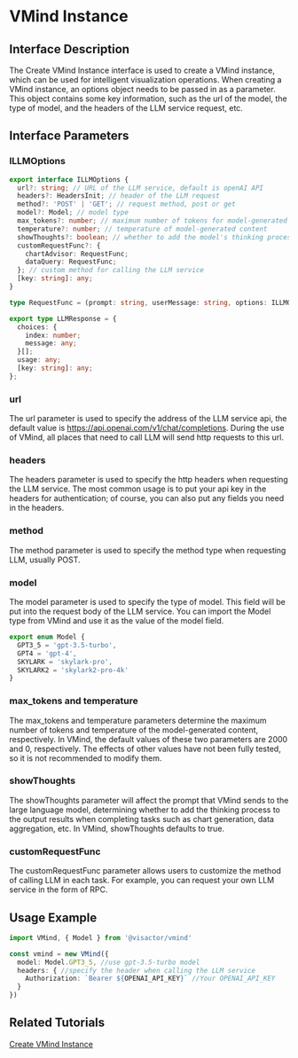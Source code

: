 # VMind Instance

## Interface Description

The Create VMind Instance interface is used to create a VMind instance, which can be used for intelligent visualization operations. When creating a VMind instance, an options object needs to be passed in as a parameter. This object contains some key information, such as the url of the model, the type of model, and the headers of the LLM service request, etc.


## Interface Parameters

### ILLMOptions

```ts
export interface ILLMOptions {
  url?: string; // URL of the LLM service, default is openAI API
  headers?: HeadersInit; // header of the LLM request
  method?: 'POST' | 'GET'; // request method, post or get
  model?: Model; // model type
  max_tokens?: number; // maximum number of tokens for model-generated content
  temperature?: number; // temperature of model-generated content
  showThoughts?: boolean; // whether to add the model's thinking process to the output results
  customRequestFunc?: {
    chartAdvisor: RequestFunc;
    dataQuery: RequestFunc;
  }; // custom method for calling the LLM service
  [key: string]: any;
}
```
```ts
type RequestFunc = (prompt: string, userMessage: string, options: ILLMOptions | undefined) => Promise<LLMResponse>;
```

```ts
export type LLMResponse = {
  choices: {
    index: number;
    message: any;
  }[];
  usage: any;
  [key: string]: any;
};
```

### url

The url parameter is used to specify the address of the LLM service api, the default value is https://api.openai.com/v1/chat/completions. During the use of VMind, all places that need to call LLM will send http requests to this url.

### headers

The headers parameter is used to specify the http headers when requesting the LLM service. The most common usage is to put your api key in the headers for authentication; of course, you can also put any fields you need in the headers.

### method

The method parameter is used to specify the method type when requesting LLM, usually POST.

### model

The model parameter is used to specify the type of model. This field will be put into the request body of the LLM service. You can import the Model type from VMind and use it as the value of the model field.

```ts
export enum Model {
  GPT3_5 = 'gpt-3.5-turbo',
  GPT4 = 'gpt-4',
  SKYLARK = 'skylark-pro',
  SKYLARK2 = 'skylark2-pro-4k'
}
```

### max_tokens and temperature

The max_tokens and temperature parameters determine the maximum number of tokens and temperature of the model-generated content, respectively. In VMind, the default values of these two parameters are 2000 and 0, respectively. The effects of other values have not been fully tested, so it is not recommended to modify them.

### showThoughts

The showThoughts parameter will affect the prompt that VMind sends to the large language model, determining whether to add the thinking process to the output results when completing tasks such as chart generation, data aggregation, etc. In VMind, showThoughts defaults to true.

### customRequestFunc

The customRequestFunc parameter allows users to customize the method of calling LLM in each task. For example, you can request your own LLM service in the form of RPC.


## Usage Example

```ts
import VMind, { Model } from '@visactor/vmind'

const vmind = new VMind({
  model: Model.GPT3_5, //use gpt-3.5-turbo model
  headers: { //specify the header when calling the LLM service
    Authorization: `Bearer ${OPENAI_API_KEY}` //Your OPENAI_API_KEY
  }
})
```

## Related Tutorials
[Create VMind Instance](../guide/Basic_Tutorial/Create_VMind_Instance)
